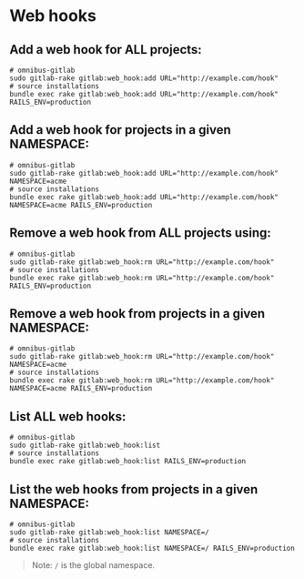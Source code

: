 # Web hooks

## Add a web hook for **ALL** projects:

    # omnibus-gitlab
    sudo gitlab-rake gitlab:web_hook:add URL="http://example.com/hook"
    # source installations
    bundle exec rake gitlab:web_hook:add URL="http://example.com/hook" RAILS_ENV=production

## Add a web hook for projects in a given **NAMESPACE**:

    # omnibus-gitlab
    sudo gitlab-rake gitlab:web_hook:add URL="http://example.com/hook" NAMESPACE=acme
    # source installations
    bundle exec rake gitlab:web_hook:add URL="http://example.com/hook" NAMESPACE=acme RAILS_ENV=production

## Remove a web hook from **ALL** projects using:

    # omnibus-gitlab
    sudo gitlab-rake gitlab:web_hook:rm URL="http://example.com/hook"
    # source installations
    bundle exec rake gitlab:web_hook:rm URL="http://example.com/hook" RAILS_ENV=production

## Remove a web hook from projects in a given **NAMESPACE**:

    # omnibus-gitlab
    sudo gitlab-rake gitlab:web_hook:rm URL="http://example.com/hook" NAMESPACE=acme
    # source installations
    bundle exec rake gitlab:web_hook:rm URL="http://example.com/hook" NAMESPACE=acme RAILS_ENV=production

## List **ALL** web hooks:

    # omnibus-gitlab
    sudo gitlab-rake gitlab:web_hook:list
    # source installations
    bundle exec rake gitlab:web_hook:list RAILS_ENV=production

## List the web hooks from projects in a given **NAMESPACE**:

    # omnibus-gitlab
    sudo gitlab-rake gitlab:web_hook:list NAMESPACE=/
    # source installations
    bundle exec rake gitlab:web_hook:list NAMESPACE=/ RAILS_ENV=production

> Note: `/` is the global namespace.
